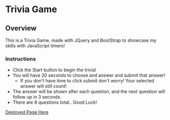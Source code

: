 # Trivia Game
## Overview
This is a Trivia Game, made with JQuery and BootStrap to showcase my skills with JavaScript timers!
### Instructions
* Click the Start button to begin the trivia!
* You will have 20 seconds to choose and answer and submit that answer!
    * If you don't have time to click submit don't worry! Your selected answer will still count!
* The answer will be shown after each question, and the next question will follow up in 3 seconds.
* There are 8 questions total.. Good Luck!


[Deployed Page Here](https://aale12.github.io/Projects/triviaGame/index.html)